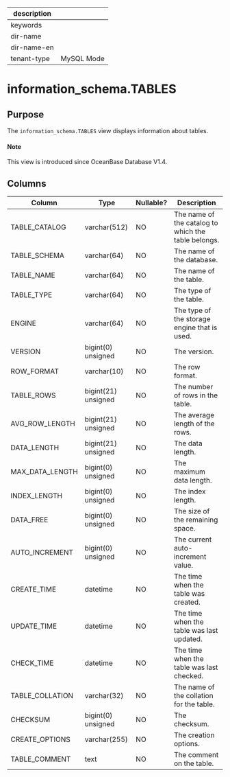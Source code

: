 | description ||
|---|---|
| keywords ||
| dir-name ||
| dir-name-en ||
| tenant-type | MySQL Mode |

# information_schema.TABLES

## Purpose

The `information_schema.TABLES` view displays information about tables.

<main id="notice" type='explain'>
  <h4>Note</h4>
  <p>This view is introduced since OceanBase Database V1.4. </p>
</main>

## Columns

| Column | Type | Nullable? | Description |
|-----------------|--------------------|------------|-----------|
| TABLE_CATALOG | varchar(512) | NO | The name of the catalog to which the table belongs. |
| TABLE_SCHEMA | varchar(64) | NO | The name of the database. |
| TABLE_NAME | varchar(64) | NO | The name of the table. |
| TABLE_TYPE | varchar(64) | NO | The type of the table. |
| ENGINE | varchar(64) | NO | The type of the storage engine that is used. |
| VERSION | bigint(0) unsigned | NO | The version. |
| ROW_FORMAT | varchar(10) | NO | The row format. |
| TABLE_ROWS | bigint(21) unsigned | NO | The number of rows in the table. |
| AVG_ROW_LENGTH | bigint(21) unsigned | NO | The average length of the rows. |
| DATA_LENGTH | bigint(21) unsigned | NO | The data length. |
| MAX_DATA_LENGTH | bigint(0) unsigned | NO | The maximum data length. |
| INDEX_LENGTH | bigint(0) unsigned | NO | The index length. |
| DATA_FREE | bigint(0) unsigned | NO | The size of the remaining space. |
| AUTO_INCREMENT | bigint(0) unsigned | NO | The current auto-increment value. |
| CREATE_TIME | datetime | NO | The time when the table was created. |
| UPDATE_TIME | datetime | NO | The time when the table was last updated. |
| CHECK_TIME | datetime | NO | The time when the table was last checked. |
| TABLE_COLLATION | varchar(32) | NO | The name of the collation for the table. |
| CHECKSUM | bigint(0) unsigned | NO | The checksum. |
| CREATE_OPTIONS | varchar(255) | NO | The creation options. |
| TABLE_COMMENT | text | NO | The comment on the table. |
